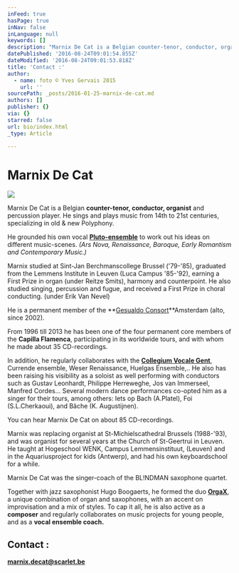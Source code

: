 ```yaml
---
inFeed: true
hasPage: true
inNav: false
inLanguage: null
keywords: []
description: "Marnix De Cat is a Belgian counter-tenor, conductor, organist and percussion player.\_He sings and plays music from 14th to 21st centuries, specializing in old & new Polyphony."
datePublished: '2016-08-24T09:01:54.855Z'
dateModified: '2016-08-24T09:01:53.818Z'
title: 'Contact :'
author:
  - name: foto © Yves Gervais 2015
    url: ''
sourcePath: _posts/2016-01-25-marnix-de-cat.md
authors: []
publisher: {}
via: {}
starred: false
url: bio/index.html
_type: Article

---
```

# Marnix De Cat
![](https://s3-us-west-2.amazonaws.com/the-grid-img/p/12655099dedfe319a9b45e4399ae2cdead0c24d8.jpg)

Marnix De Cat is a Belgian **counter-tenor, conductor, organist** and percussion player. He sings and plays music from 14th to 21st centuries, specializing in old & new Polyphony.

He grounded his own vocal **[Pluto-ensemble][0]** to work out his ideas on different music-scenes. _(Ars Nova, Renaissance, Baroque, Early Romantism and Contemporary Music.)_

Marnix studied at Sint-Jan Berchmanscollege Brussel ('79-'85), graduated from the Lemmens Institute in Leuven (Luca Campus '85-'92), earning a First Prize in organ (under Reitze Smits), harmony and counterpoint. He also studied singing, percussion and fugue, and received a First Prize in choral conducting. (under Erik Van Nevel)

He is a permanent member of the **[Gesualdo Consort][1][][2]**Amsterdam (alto, since 2002). 

From 1996 till 2013 he has been one of the four permanent core members of the **Capilla Flamenca**, participating in its worldwide tours, and with whom he made about 35 CD-recordings.

In addition, he regularly collaborates with the **[Collegium Vocale Gent][3]**, Currende ensemble, Weser Renaissance, Huelgas Ensemble,.. He also has been raising his visibility as a soloist as well performing with conductors such as Gustav Leonhardt, Philippe Herreweghe, Jos van Immerseel, Manfred Cordes... Several modern dance performances co-opted him as a singer for their tours, among others: Iets op Bach (A.Platel), Foi (S.L.Cherkaoui), and Bâche (K. Augustijnen).

You can hear Marnix De Cat on about 85 CD-recordings.

Marnix was replacing organist at St-Michielscathedral Brussels (1988-'93), and was organist for several years at the Church of St-Geertrui in Leuven. He taught at Hogeschool WENK, Campus Lemmensinstituut, (Leuven) and in the Aquariusproject for kids (Antwerp), and had his own keyboardschool for a while.

Marnix De Cat was the singer-coach of the BL!NDMAN saxophone quartet.

Together with jazz saxophonist Hugo Boogaerts, he formed the duo **[OrgaX][4]**, a unique combination of organ and saxophones, with an accent on improvisation and a mix of styles. To cap it all, he is also active as a **composer** and regularly collaborates on music projects for young people, and as a **vocal ensemble coach.**

## Contact :

**marnix.decat@scarlet.be**

[0]: http://www.pluto-ensemble.eu/
[1]: http://www.gesualdoconsort.nl/
[2]: http://www.gesualdoconsort.amsterdam/
[3]: http://www.collegiumvocale.com/
[4]: http://www.orgax.be/